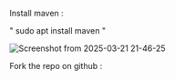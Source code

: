 Install maven : 

" sudo apt install maven "

![Screenshot from 2025-03-21 21-46-25](https://github.com/user-attachments/assets/30458868-8fc8-42b6-b547-9c0b0f5974fb)

Fork the repo on github : 

